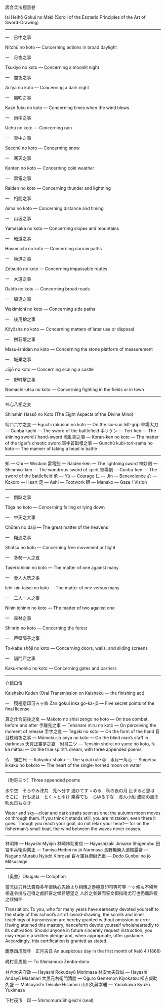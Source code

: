 居合兵法極意巻

Iai Heihō Gokui no Maki
(Scroll of the Esoteric Principles of the Art of Sword-Drawing)


---

一　日中之事

Nitchū no koto — Concerning actions in broad daylight

一　月夜之事

Tsukiyo no koto — Concerning a moonlit night

一　闇夜之事

An’ya no koto — Concerning a dark night

一　風吹之事

Kaze fuku no koto — Concerning times when the wind blows

一　雨中之事

Uchū no koto — Concerning rain

一　雪中之事

Secchū no koto — Concerning snow

一　寒天之事

Kanten no koto — Concerning cold weather

一　雷電之事

Raiden no koto — Concerning thunder and lightning

一　相間之事

Aima no koto — Concerning distance and timing

一　山坂之事

Yamasaka no koto — Concerning slopes and mountains

一　細道之事

Hosomichi no koto — Concerning narrow paths

一　絶道之事

Zetsudō no koto — Concerning impassable routes

一　大道之事

Daīdō no koto — Concerning broad roads

一　脇道之事

Wakimichi no koto — Concerning side paths

一　後用捨之事

Kōyōsha no koto — Concerning matters of later use or disposal

一　桝石壇之事

Masu-ishidan no koto — Concerning the stone platform of measurement

一　城乗之事

Jōjō no koto — Concerning scaling a castle

一　野町擊之事

Nomachi-utsu no koto — Concerning fighting in the fields or in town


---

神心八相之㕝

Shinshin Hassō no Koto
(The Eight Aspects of the Divine Mind)

柄口六寸之㕝 — Eguchi rokusun no koto — On the six-sun hilt-grip
軍場太刀 — Gunba-tachi — The sword of the battlefield
手リケン — Teri-ken — The shining sword / hand-sword
虎亂劍之事 — Koran-ken no koto — The matter of the tiger’s chaotic sword
軍中首取樣之事 — Gunchū kubi-tori-sama no koto — The manner of taking a head in battle


---

知 — Chi — Wisdom
雷電劍 — Raiden-ken — The lightning sword
神妙劍 — Shinmyō-ken — The wondrous sword of spirit
軍場劍 — Gunba-ken — The sword of the battlefield
勇 — Yū — Courage
仁 — Jin — Benevolence
心 — Kokoro — Heart
足 — Ashi — Footwork
眼 — Manako — Gaze / Vision


---

一　倒臥之事

Tōga no koto — Concerning falling or lying down

一　中天之大事

Chūten no daiji — The great matter of the heavens

一　翔通之事

Shōtsū no koto — Concerning free movement or flight

一　多勢一人之㕝

Tasei ichinin no koto — The matter of one against many

一　壹人大勢之事

Ichi-nin taisei no koto — The matter of one versus many

一　二人一人之事

Ninin ichinin no koto — The matter of two against one

一　森林之事

Shinrin no koto — Concerning the forest

一　戸壁障子之事

To-kabe shōji no koto — Concerning doors, walls, and sliding screens

一　隔門戸之事

Kaku-monko no koto — Concerning gates and barriers


---

介錯口傳

Kaishaku Kuden
(Oral Transmission on Kaishaku — the finishing act)

一　殘極意印可五ヶ條
Zan gokui inka go-ka-jō — Five secret points of the final license

真之仕合前後之㕝 — Makoto no shiai zengo no koto — On true combat, before and after
手離見之事 — Tehanare miru no koto — On perceiving the moment of release
手字之㕝 — Tegaki no koto — On the form of the hand
盲目杖暗夜之事 — Mōmoku-jō anya no koto — On the blind man’s staff in darkness
天眞正靈夢之㕝　附哥三ツ — Tenshin shōrei no yume no koto, fu ka mittsu — On the true spirit’s dream, with three appended poems

△　螺曲尺 — Rakyoku-shaku — The spiral rule
◎　水月一角心 — Suigetsu ikkaku no kokoro — The heart of the single-horned moon on water


---

（附哥三ツ）Three appended poems

水や空　そらやみ津共　見へ分す
通ひてすゝめる　秋の夜の月
止まると思は　そこに　行も思は　とくゝとゆけ
乘得ても　心ゆるすな　海人小船
波間の風の　吹ぬ日もなき

Water and sky—clear and dark straits seen as one;
the autumn moon moves on through them.
If you think it stands still, you are mistaken; even there it goes.
Though you reach your goal, do not relax your heart—
for on the fisherman’s small boat, the wind between the waves never ceases.


---

林明神 — Hayashi Myōjin
林崎神助重信 — Hayashizaki Jinsuke Shigenobu
田宮平兵衛尉業正 — Tamiya Heibei no jō Narimasa
長野無樂入道樵露齋 — Nagano Muraku Nyūdō Kinrosai
百々軍兵衛尉光重 — Dodo Gunbei no jō Mitsushige


---

（奥書）Okugaki — Colophon

當流抜刀兵法貴殿多年御執心先師より相傳之巻極意印可等可等
一ヶ條も不殘無相違令授与己得之處肝要之候若懇望之
人於之者兼而誓文御指南尤可也仍而許授之狀如件

Translation:
To you, who for many years have earnestly devoted yourself to the study of this school’s art of sword-drawing, the scrolls and inner teachings of transmission are hereby granted without omission or error.  Having attained this mastery, henceforth devote yourself wholeheartedly to its cultivation.  Should anyone in future sincerely request instruction, you may require a written pledge and, when appropriate, offer guidance.  Accordingly, this certification is granted as stated.

慶應四戊辰年　正月吉日
An auspicious day in the first month of Keiō 4 (1868)

嶋村善馬殿 — To Shimamura Zenba-dono

林六太夫守政 — Hayashi Rokudayū Morimasa
林安太夫政誠 — Hayashi Andayū Masanari
大黒元右衛門清勝 — Ōguro Gen’emon Kiyokatsu
松吉貞助久盛 — Matsuyoshi Teisuke Hisamori
山川久藏幸雅 — Yamakawa Kyūzō Yukimasa

下村茂市　印 — Shimomura Shigeichi (seal)
